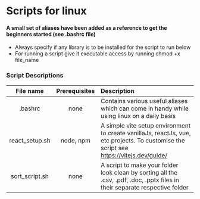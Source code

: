 # Scripts for linux
#### A small set of aliases have been added as a reference to get the beginners started (see .bashrc file)
* Always specify if any library is to be installed for the script to run below
* For running a script give it executable access by running chmod +x file_name

### Script Descriptions

| File name      | Prerequisites | Description     |
| :---:        |    :----:   |          :--- |
| .bashrc      | none       | Contains various useful aliases which can come in handy while using linux on a daily basis   |
| react_setup.sh   |  node, npm      | A simple vite setup environment to create vanillaJs, reactJs, vue, etc projects. To customise the script see https://vitejs.dev/guide/      |
| sort_script.sh | none | A script to make your folder look clean by sorting all the .csv, .pdf, .doc, .pptx files in their separate  respective folder
